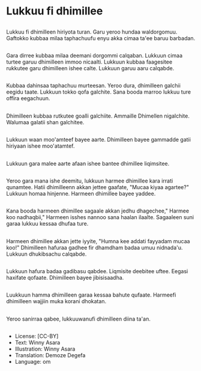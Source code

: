# Lukkuu fi dhimillee

##
Lukkuu fi dhimilleen hiriyota turan. Garu yeroo hundaa waldorgomuu. Gaftokko kubbaa milaa taphachuufu enyu akka cimaa ta'ee baruu barbadan.

##
Gara dirree kubbaa milaa deemani dorgommi calqaban. Lukkuun cimaa turtee garuu dhimilleen immoo nicaalti. Lukkuun kubbaa faagesitee rukkutee garu dhimilleen ishee calte. Lukkuun garuu aaru calqabde.

##
Kubbaa dahinsaa taphachuu murteesan. Yeroo dura, dhimilleen galchii eegidu taate. Lukkuun tokko qofa galchite. Sana booda marroo lukkuu ture offira eegachuun.

##
Dhimilleen kubbaa rutkutee goalli galchiite. Ammaille Dhimellen nigalchite. Walumaa galatii shan galchitee.

##
Lukkuun waan moo'amteef bayee aarte. Dhimilleen bayee gammadde gatii hiriyaan ishee moo'atamtef.

##
Lukkuun gara malee aarte afaan ishee bantee dhimillee liqimsitee.

##
Yeroo gara mana ishe deemitu, lukkuun harmee dhimillee kara irrati qunamtee. Hatii dhimilleenn akkan jettee gaafate, "Mucaa kiyaa agartee?" Lukkuun homaa hinjenne. Harmeen dhimillee bayee yaddee.

##
Kana booda harmeen dhimillee sagaale akkan jedhu dhagechee," Harmee koo nadhaqbii," Harmeen isshes nannoo sana haalan ilaalte. Sagaaleen suni garaa lukkuu kessaa dhufaa ture.

##
Harmeen dhimillee akkan jette iyyite, "Humna kee addati fayyadam mucaa koo!" Dhimilleen hafuraa gadhee fir dhamdham badaa umuu nidnada'u. Lukkuun dhukibsachu calqabde.

##
Lukkuun hafura badaa gadibasu qabdee. Liqmisite deebitee uftee. Eegasi haxifate qofaate. Dhimilleen bayee jibisisaadha.

##
Luukkuun hamma dhimilleen garaa kessaa bahute qufaate. Harmeefi dhimilleen wajjiin muka korani dhokatan.

##
Yeroo sanirraa qabee, lukkuuwanufi dhimilleen diina ta'an.

##
* License: [CC-BY]
* Text: Winny Asara
* Illustration: Winny Asara
* Translation: Demoze Degefa
* Language: om
